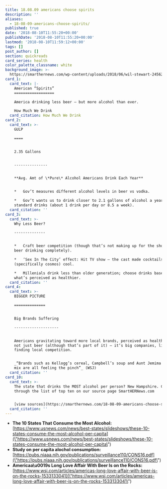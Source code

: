 ```yaml
---
title: 18.08.09 americans choose spirits
description: ''
aliases:
  - 18-08-09-americans-choose-spirits/
published: true
date: '2018-08-10T11:55:20+00:00'
publishDate: '2018-08-10T11:55:20+00:00'
lastmod: '2018-08-10T11:59:12+00:00'
tags: []
post_author: []
section: quickreads
card_series: health
color_palette_classname: white
background_image: >-
  https://smarthernews.com/wp-content/uploads/2018/06/wil-stewart-24562-unsplash-scaled.jpg
card_1:
  card_text: |-
    American “Spirits”
    ==================

    America drinking less beer – but more alcohol than ever.

    How Much We Drink
  card_citation: How Much We Drink
card_2:
  card_text: >-
    GULP

    ====


    2.35 Gallons  


    ---------------


    **Avg. Amt of \*Pure\* Alcohol Americans Drink Each Year**


    *   Gov’t measures different alcohol levels in beer vs vodka.

    *   Gov’t wants us to drink closer to 2.1 gallons of alcohol a year orA 448
    standard drinks (about 1 drink per day or 8.5 a week).
  card_citation: ''
card_3:
  card_text: >-
    Why Less Beer?

    --------------


    *   Craft beer competition (though that’s not making up for the shortfall in
    beer drinking completely).

    *   ‘Sex In The City’ effect: Hit TV show – the cast made cocktails
    (specifically cosmos) cool.

    *   Millenials drink less than older generation; choose drinks based on
    what’s perceived as healthier.
  card_citation: ''
card_4:
  card_text: >-
    BIGGER PICTURE

    ==============


    Big Brands Suffering

    --------------------


    Americans gravitating toward more local brands, perceived as healthier. It’s
    not just beer (although that’s part of it) – it’s big companies, like Bud,
    finding local competition.


    _“Brands such as Kellogg’s cereal, Campbell’s soup and Aunt Jemima pancake
    mix are all feeling the pinch”_ (WSJ)
  card_citation: ''
card_10:
  card_text: >-
    The state that drinks the MOST alcohol per person? New Hampshire. Click
    through the list of top ten on our source page SmartHERNews.com


    [view sources](https://smarthernews.com/18-08-09-americans-choose-spirits/)
  card_citation: ''
---
```

*   **The 10 States That Consume the Most Alcohol:**  
    [https://www.usnews.com/news/best-states/slideshows/these-10-states-consume-the-most-alcohol-per-capita](\"https://www.usnews.com/news/best-states/slideshows/these-10-states-consume-the-most-alcohol-per-capita\")
*   **Study on per capita alochol consumption:**  
    [https://pubs.niaaa.nih.gov/publications/surveillance110/CONS16.pdf](\"https://pubs.niaaa.nih.gov/publications/surveillance110/CONS16.pdf\")
*   **Americaa\\u0019s Long Love Affair With Beer Is on the Rocks:**  
    [https://www.wsj.com/articles/americas-long-love-affair-with-beer-is-on-the-rocks-1533133041](\"https://www.wsj.com/articles/americas-long-love-affair-with-beer-is-on-the-rocks-1533133041\")